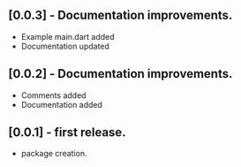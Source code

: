 ## [0.0.3] - Documentation improvements.
* Example main.dart added
* Documentation updated

## [0.0.2] - Documentation improvements.
* Comments added
* Documentation added

## [0.0.1] - first release.
* package creation.

